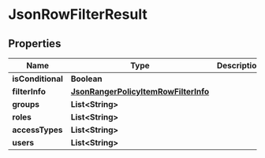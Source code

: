 
# JsonRowFilterResult

## Properties
Name | Type | Description | Notes
------------ | ------------- | ------------- | -------------
**isConditional** | **Boolean** |  |  [optional]
**filterInfo** | [**JsonRangerPolicyItemRowFilterInfo**](JsonRangerPolicyItemRowFilterInfo.md) |  |  [optional]
**groups** | **List&lt;String&gt;** |  |  [optional]
**roles** | **List&lt;String&gt;** |  |  [optional]
**accessTypes** | **List&lt;String&gt;** |  |  [optional]
**users** | **List&lt;String&gt;** |  |  [optional]



